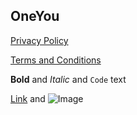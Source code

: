## OneYou 

 [Privacy Policy](https://pashapuma.github.io/pixMaterial/oneyou/policy) 

 [Terms and Conditions](https://pashapuma.github.io/pixMaterial/oneyou/terms)





**Bold** and _Italic_ and `Code` text

[Link](url) and ![Image](src)
```
